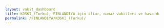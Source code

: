 ```yaml
---
layout: vakit_dashboard
title: KOSKI_(Turku), FINLANDIYA için iftar, namaz vakitleri ve hava durumu - ilçe/eyalet seç
permalink: /FINLANDIYA/KOSKI_(Turku)/
---
```


<script type="text/javascript">
  var GLOBAL_COUNTRY = 'FINLANDIYA';
  var GLOBAL_CITY = 'KOSKI_(Turku)';
  var GLOBAL_STATE = '';
  var lat = 72;
  var lon = 21;
</script>
